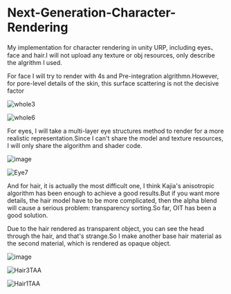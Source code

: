 # Next-Generation-Character-Rendering
My implementation for character rendering in unity URP, including eyes、face and hair.I will not upload any texture or obj resources, only describe the algrithm I used.

For face I will try to render with 4s and Pre-integration algrithmn.However, for pore-level details of the skin, this surface scattering is not the decisive factor


![whole3](https://user-images.githubusercontent.com/56297955/179361834-bb214a9a-5adf-4dc7-9cbc-025b0a5aa565.png)


![whole6](https://user-images.githubusercontent.com/56297955/179361889-f8b11741-10da-4384-828d-242993711bf3.png)


For eyes, I will take a multi-layer eye structures method to render for a more realistic representation.Since I can't share the model and texture resources, I will only share the algorithm and shader code.

![image](https://user-images.githubusercontent.com/56297955/178153442-a370562f-6767-4f0a-83a5-53deed8fc9a6.png)


![Eye7](https://user-images.githubusercontent.com/56297955/178422245-31f2994c-9ce9-4656-8cbd-191631334310.png)


And for hair, it is actually the most difficult one, I think Kajia's anisotropic algorithm has been enough to achieve a good results.But if you want more details, the hair model have to be more complicated, then the alpha blend will cause a serious problem: transparency sorting.So far, OIT has been a good solution.

Due to the hair rendered as transparent object, you can see the head through the hair, and that's strange.So I make another base hair material as the second material, which is rendered as opaque object. 

![image](https://user-images.githubusercontent.com/56297955/178423265-e8b344fc-e046-4045-9570-95dc93af9c11.png)


![Hair3TAA](https://user-images.githubusercontent.com/56297955/178422338-150899c6-b4f0-453e-a478-779dc65b61ad.png)


![Hair1TAA](https://user-images.githubusercontent.com/56297955/178422375-a429da55-ef3d-45b7-9149-51770bc127ec.png)
